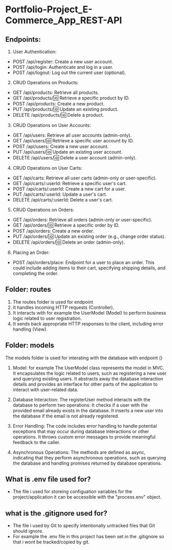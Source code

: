 # Portfolio-Project_E-Commerce_App_REST-API

## Endpoints:
1. User Authentication:
* POST /api/register: Create a new user account.
* POST /api/login: Authenticate and log in a user.
* POST /api/logout: Log out the current user (optional).

2. CRUD Operations on Products:
* GET /api/products: Retrieve all products.
* GET /api/products/:id: Retrieve a specific product by ID.
* POST /api/products: Create a new product.
* PUT /api/products/:id: Update an existing product.
* DELETE /api/products/:id: Delete a product.

3. CRUD Operations on User Accounts:
* GET /api/users: Retrieve all user accounts (admin-only).
* GET /api/users/:id: Retrieve a specific user account by ID.
* POST /api/users: Create a new user account.
* PUT /api/users/:id: Update an existing user account.
* DELETE /api/users/:id: Delete a user account (admin-only).

4. CRUD Operations on User Carts:
* GET /api/carts: Retrieve all user carts (admin-only or user-specific).
* GET /api/carts/:userId: Retrieve a specific user's cart.
* POST /api/carts/:userId: Create a new cart for a user.
* PUT /api/carts/:userId: Update a user's cart.
* DELETE /api/carts/:userId: Delete a user's cart.

5. CRUD Operations on Orders:
* GET /api/orders: Retrieve all orders (admin-only or user-specific).
* GET /api/orders/:id: Retrieve a specific order by ID.
* POST /api/orders: Create a new order.
* PUT /api/orders/:id: Update an existing order (e.g., change order status).
* DELETE /api/orders/:id: Delete an order (admin-only).

6. Placing an Order:
* POST /api/orders/place: Endpoint for a user to place an order. This could include adding items to their cart, specifying shipping details, and completing the order.

## Folder: routes
1. The routes folder is used for endpoint
2. It handles incoming HTTP requests (Controller).
3. It interacts with for example the UserModel (Model) to perform business logic related to user registration.
4. It sends back appropriate HTTP responses to the client, including error handling (View).

## Folder: models
The models folder is used for interating with the database with endpoint ()
1. Model: for example The UserModel class represents the model in MVC. It encapsulates the logic related to users, such as registering a new user and querying existing users. It abstracts away the database interaction details and provides an interface for other parts of the application to interact with user-related data.

2. Database Interaction: The registerUser method interacts with the database to perform two operations:
It checks if a user with the provided email already exists in the database.
It inserts a new user into the database if the email is not already registered.

3. Error Handling: The code includes error handling to handle potential exceptions that may occur during database interactions or other operations. It throws custom error messages to provide meaningful feedback to the caller.

4. Asynchronous Operations: The methods are defined as async, indicating that they perform asynchronous operations, such as querying the database and handling promises returned by database operations.

## What is .env file used for? 
 - The file i used for storeing configuation variables for the project/application it can be accessible with the "process.env" object.

## what is the .gitignore used for?
- The file i used by Git to specify intentionally untracked files that Git should ignore.
- For example the .env file in this project has been set in the .gitignore so that i wont be tracked/copied by git.